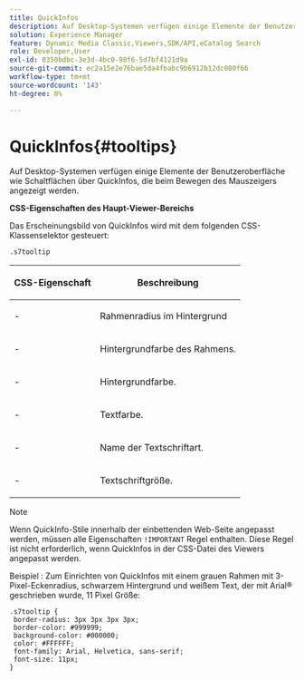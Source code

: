 ```yaml
---
title: QuickInfos
description: Auf Desktop-Systemen verfügen einige Elemente der Benutzeroberfläche wie Schaltflächen über QuickInfos, die beim Bewegen des Mauszeigers angezeigt werden.
solution: Experience Manager
feature: Dynamic Media Classic,Viewers,SDK/API,eCatalog Search
role: Developer,User
exl-id: 0350bdbc-3e3d-4bc0-98f6-5d7bf4121d9a
source-git-commit: ec2a15e2e76bae5da4fbabc9b6912b12dc080f66
workflow-type: tm+mt
source-wordcount: '143'
ht-degree: 0%

---
```


# QuickInfos{#tooltips}

Auf Desktop-Systemen verfügen einige Elemente der Benutzeroberfläche wie Schaltflächen über QuickInfos, die beim Bewegen des Mauszeigers angezeigt werden.

<!--<a id="section_061E550C1C1D4DB2BD663A898895B38C"></a>-->

**CSS-Eigenschaften des Haupt-Viewer-Bereichs**

Das Erscheinungsbild von QuickInfos wird mit dem folgenden CSS-Klassenselektor gesteuert:

```
.s7tooltip
```

<table id="table_94EE3F5BBE4547C0B4943471CEE7EDE4"> 
 <thead> 
  <tr> 
   <th colname="col1" class="entry"> <p> CSS-Eigenschaft </p> </th> 
   <th colname="col2" class="entry"> <p>Beschreibung </p> </th> 
  </tr> 
 </thead>
 <tbody> 
  <tr> 
   <td colname="col1"> <p> <span class="codeph">-</span> </p> </td> 
   <td colname="col2"> <p> Rahmenradius im Hintergrund </p> </td> 
  </tr> 
  <tr> 
   <td colname="col1"> <p> <span class="codeph">-</span> </p> </td> 
   <td colname="col2"> <p> Hintergrundfarbe des Rahmens. </p> </td> 
  </tr> 
  <tr> 
   <td colname="col1"> <p> <span class="codeph">-</span> </p> </td> 
   <td colname="col2"> <p> Hintergrundfarbe. </p> </td> 
  </tr> 
  <tr> 
   <td colname="col1"> <p> <span class="codeph">-</span> </p> </td> 
   <td colname="col2"> <p>Textfarbe. </p> </td> 
  </tr> 
  <tr> 
   <td colname="col1"> <p> <span class="codeph">-</span> </p> </td> 
   <td colname="col2"> <p>Name der Textschriftart. </p> </td> 
  </tr> 
  <tr> 
   <td colname="col1"> <p> <span class="codeph">-</span> </p> </td> 
   <td colname="col2"> <p>Textschriftgröße. </p> </td> 
  </tr> 
 </tbody> 
</table>

>[!NOTE]
>
>Wenn QuickInfo-Stile innerhalb der einbettenden Web-Seite angepasst werden, müssen alle Eigenschaften `!IMPORTANT` Regel enthalten. Diese Regel ist nicht erforderlich, wenn QuickInfos in der CSS-Datei des Viewers angepasst werden.

Beispiel : Zum Einrichten von QuickInfos mit einem grauen Rahmen mit 3-Pixel-Eckenradius, schwarzem Hintergrund und weißem Text, der mit Arial® geschrieben wurde, 11 Pixel Größe:

```
.s7tooltip { 
 border-radius: 3px 3px 3px 3px; 
 border-color: #999999; 
 background-color: #000000; 
 color: #FFFFFF; 
 font-family: Arial, Helvetica, sans-serif; 
 font-size: 11px; 
}
```
